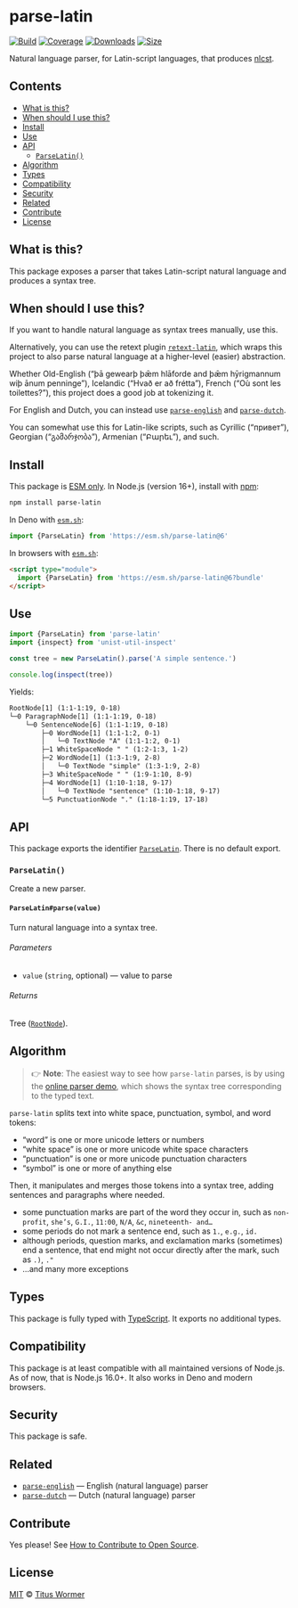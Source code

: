 # parse-latin

[![Build][build-badge]][build]
[![Coverage][coverage-badge]][coverage]
[![Downloads][downloads-badge]][downloads]
[![Size][size-badge]][size]

Natural language parser, for Latin-script languages, that produces [nlcst][].

## Contents

*   [What is this?](#what-is-this)
*   [When should I use this?](#when-should-i-use-this)
*   [Install](#install)
*   [Use](#use)
*   [API](#api)
    *   [`ParseLatin()`](#parselatin)
*   [Algorithm](#algorithm)
*   [Types](#types)
*   [Compatibility](#compatibility)
*   [Security](#security)
*   [Related](#related)
*   [Contribute](#contribute)
*   [License](#license)

## What is this?

This package exposes a parser that takes Latin-script natural language and
produces a syntax tree.

## When should I use this?

If you want to handle natural language as syntax trees manually, use this.

Alternatively, you can use the retext plugin [`retext-latin`][retext-latin],
which wraps this project to also parse natural language at a higher-level
(easier) abstraction.

Whether Old-English (“þā gewearþ þǣm hlāforde and þǣm hȳrigmannum wiþ ānum
penninge”), Icelandic (“Hvað er að frétta”), French (“Où sont les toilettes?”),
this project does a good job at tokenizing it.

For English and Dutch, you can instead use [`parse-english`][parse-english] and
[`parse-dutch`][parse-dutch].

You can somewhat use this for Latin-like scripts, such as Cyrillic (“привет”),
Georgian (“გამარჯობა”), Armenian (“Բարեւ”), and such.

## Install

This package is [ESM only][esm].
In Node.js (version 16+), install with [npm][]:

```sh
npm install parse-latin
```

In Deno with [`esm.sh`][esmsh]:

```js
import {ParseLatin} from 'https://esm.sh/parse-latin@6'
```

In browsers with [`esm.sh`][esmsh]:

```html
<script type="module">
  import {ParseLatin} from 'https://esm.sh/parse-latin@6?bundle'
</script>
```

## Use

```js
import {ParseLatin} from 'parse-latin'
import {inspect} from 'unist-util-inspect'

const tree = new ParseLatin().parse('A simple sentence.')

console.log(inspect(tree))
```

Yields:

```txt
RootNode[1] (1:1-1:19, 0-18)
└─0 ParagraphNode[1] (1:1-1:19, 0-18)
    └─0 SentenceNode[6] (1:1-1:19, 0-18)
        ├─0 WordNode[1] (1:1-1:2, 0-1)
        │   └─0 TextNode "A" (1:1-1:2, 0-1)
        ├─1 WhiteSpaceNode " " (1:2-1:3, 1-2)
        ├─2 WordNode[1] (1:3-1:9, 2-8)
        │   └─0 TextNode "simple" (1:3-1:9, 2-8)
        ├─3 WhiteSpaceNode " " (1:9-1:10, 8-9)
        ├─4 WordNode[1] (1:10-1:18, 9-17)
        │   └─0 TextNode "sentence" (1:10-1:18, 9-17)
        └─5 PunctuationNode "." (1:18-1:19, 17-18)
```

## API

This package exports the identifier [`ParseLatin`][api-parse-latin].
There is no default export.

### `ParseLatin()`

Create a new parser.

#### `ParseLatin#parse(value)`

Turn natural language into a syntax tree.

###### Parameters

*   `value` (`string`, optional)
    — value to parse

###### Returns

Tree ([`RootNode`][root]).

## Algorithm

> 👉 **Note**:
> The easiest way to see how `parse-latin` parses, is by using the
> [online parser demo][demo], which shows the syntax tree corresponding to
> the typed text.

`parse-latin` splits text into white space, punctuation, symbol, and word
tokens:

*   “word” is one or more unicode letters or numbers
*   “white space” is one or more unicode white space characters
*   “punctuation” is one or more unicode punctuation characters
*   “symbol” is one or more of anything else

Then, it manipulates and merges those tokens into a syntax tree, adding
sentences and paragraphs where needed.

*   some punctuation marks are part of the word they occur in, such as
    `non-profit`, `she’s`, `G.I.`, `11:00`, `N/A`, `&c`, `nineteenth- and…`
*   some periods do not mark a sentence end, such as `1.`, `e.g.`, `id.`
*   although periods, question marks, and exclamation marks (sometimes) end a
    sentence, that end might not occur directly after the mark, such as `.)`,
    `."`
*   …and many more exceptions

## Types

This package is fully typed with [TypeScript][].
It exports no additional types.

## Compatibility

This package is at least compatible with all maintained versions of Node.js.
As of now, that is Node.js 16.0+.
It also works in Deno and modern browsers.

## Security

This package is safe.

## Related

*   [`parse-english`](https://github.com/wooorm/parse-english)
    — English (natural language) parser
*   [`parse-dutch`](https://github.com/wooorm/parse-dutch)
    — Dutch (natural language) parser

## Contribute

Yes please!
See [How to Contribute to Open Source][contribute].

## License

[MIT][license] © [Titus Wormer][author]

<!-- Definitions -->

[build-badge]: https://github.com/wooorm/parse-latin/workflows/main/badge.svg

[build]: https://github.com/wooorm/parse-latin/actions

[coverage-badge]: https://img.shields.io/codecov/c/github/wooorm/parse-latin.svg

[coverage]: https://codecov.io/github/wooorm/parse-latin

[downloads-badge]: https://img.shields.io/npm/dm/parse-latin.svg

[downloads]: https://www.npmjs.com/package/parse-latin

[size-badge]: https://img.shields.io/badge/dynamic/json?label=minzipped%20size&query=$.size.compressedSize&url=https://deno.bundlejs.com/?q=parse-latin

[size]: https://bundlejs.com/?q=parse-latin

[npm]: https://docs.npmjs.com/cli/install

[demo]: https://wooorm.com/parse-latin/

[esm]: https://gist.github.com/sindresorhus/a39789f98801d908bbc7ff3ecc99d99c

[esmsh]: https://esm.sh

[typescript]: https://www.typescriptlang.org

[contribute]: https://opensource.guide/how-to-contribute/

[license]: license

[author]: https://wooorm.com

[nlcst]: https://github.com/syntax-tree/nlcst

[root]: https://github.com/syntax-tree/nlcst#root

[retext-latin]: https://github.com/retextjs/retext/tree/main/packages/retext-latin

[parse-english]: https://github.com/wooorm/parse-english

[parse-dutch]: https://github.com/wooorm/parse-dutch

[api-parse-latin]: #parselatin
